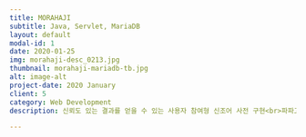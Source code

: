 ```yaml
---
title: MORAHAJI
subtitle: Java, Servlet, MariaDB
layout: default
modal-id: 1
date: 2020-01-25
img: morahaji-desc_0213.jpg
thumbnail: morahaji-mariadb-tb.jpg
alt: image-alt
project-date: 2020 January
client: 5
category: Web Development
description: 신뢰도 있는 결과를 얻을 수 있는 사용자 참여형 신조어 사전 구현<br>파파고 번역, 자동완성 검색 등 유저 편의 기능 제공<br><a href="https://github.com/JoyRapture/morahaji-mysql" target="_blank">Github 가기 - MariaDB</a><br><a href="https://github.com/JoyRapture/morahaji" target="_blank">Github 가기 - Oracle</a><br><a href="http://sohee.space/morahaji" target="_blank">사이트 가기</a>

---
```

